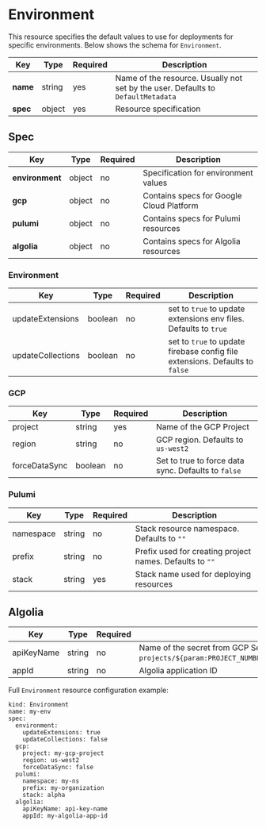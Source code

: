 # Environment 

This resource specifies the default values to use for deployments for specific environments. Below shows the schema for ``Environment``.


| Key | Type | Required | Description |
|-----|------|----------|-------------|
| **name** | string | yes | Name of the resource. Usually not set by the user. Defaults to ``DefaultMetadata`` |
| **spec** | object | yes | Resource specification |

## Spec

| Key | Type | Required | Description |
|-----|------|----------|-------------|
| **environment** | object | no | Specification for environment values |
| **gcp** | object | no | Contains specs for Google Cloud Platform |
| **pulumi** | object | no | Contains specs for Pulumi resources |
| **algolia** | object | no | Contains specs for Algolia resources |

### Environment

| Key | Type | Required | Description |
|-----|------|----------|-------------|
| updateExtensions | boolean | no | set to ``true`` to update extensions env files. Defaults to ``true`` |
| updateCollections | boolean | no | set to ``true`` to update firebase config file extensions. Defaults to ``false`` |

### GCP

| Key | Type | Required | Description |
|-----|------|----------|-------------|
| project | string | yes | Name of the GCP Project |
| region | string | no | GCP region. Defaults to ``us-west2`` |
| forceDataSync | boolean | no | Set to true to force data sync. Defaults to ``false`` |

### Pulumi

| Key | Type | Required | Description |
|-----|------|----------|-------------|
| namespace | string | no | Stack resource namespace. Defaults to ``""`` |
| prefix | string | no | Prefix used for creating project names. Defaults to ``""`` |
| stack | string | yes | Stack name used for deploying resources |

## Algolia

| Key | Type | Required | Description |
|-----|------|----------|-------------|
| apiKeyName | string | no | Name of the secret from GCP Secret Manager. Equivalent to ``projects/${param:PROJECT_NUMBER}/secrets/``{apiKeyName}``/versions/latest`` |
| appId | string | no | Algolia application ID |

Full ``Environment`` resource configuration example:

   ```
   kind: Environment
   name: my-env
   spec:
     environment:
       updateExtensions: true
       updateCollections: false
     gcp:
       project: my-gcp-project
       region: us-west2
       forceDataSync: false
     pulumi:
       namespace: my-ns
       prefix: my-organization
       stack: alpha
     algolia:
       apiKeyName: api-key-name
       appId: my-algolia-app-id
   ```
